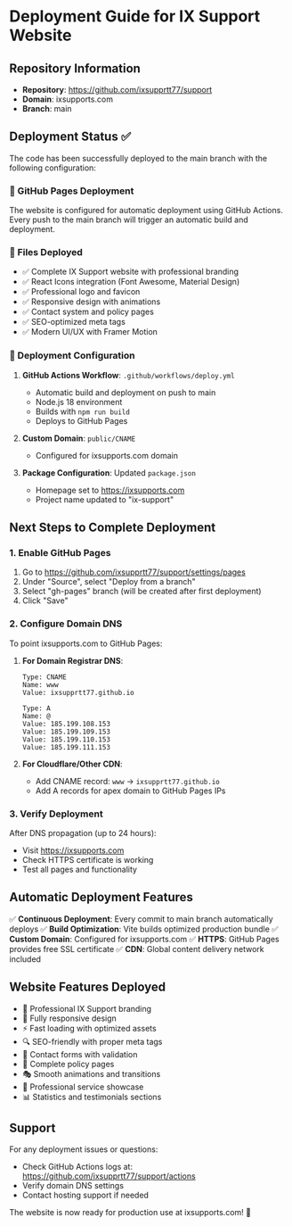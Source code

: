 # Deployment Guide for IX Support Website

## Repository Information
- **Repository**: https://github.com/ixsupprtt77/support
- **Domain**: ixsupports.com
- **Branch**: main

## Deployment Status ✅

The code has been successfully deployed to the main branch with the following configuration:

### 🚀 GitHub Pages Deployment

The website is configured for automatic deployment using GitHub Actions. Every push to the main branch will trigger an automatic build and deployment.

### 📁 Files Deployed

- ✅ Complete IX Support website with professional branding
- ✅ React Icons integration (Font Awesome, Material Design)
- ✅ Professional logo and favicon
- ✅ Responsive design with animations
- ✅ Contact system and policy pages
- ✅ SEO-optimized meta tags
- ✅ Modern UI/UX with Framer Motion

### 🔧 Deployment Configuration

1. **GitHub Actions Workflow**: `.github/workflows/deploy.yml`
   - Automatic build and deployment on push to main
   - Node.js 18 environment
   - Builds with `npm run build`
   - Deploys to GitHub Pages

2. **Custom Domain**: `public/CNAME`
   - Configured for ixsupports.com domain

3. **Package Configuration**: Updated `package.json`
   - Homepage set to https://ixsupports.com
   - Project name updated to "ix-support"

## Next Steps to Complete Deployment

### 1. Enable GitHub Pages
1. Go to https://github.com/ixsupprtt77/support/settings/pages
2. Under "Source", select "Deploy from a branch"
3. Select "gh-pages" branch (will be created after first deployment)
4. Click "Save"

### 2. Configure Domain DNS
To point ixsupports.com to GitHub Pages:

1. **For Domain Registrar DNS**:
   ```
   Type: CNAME
   Name: www
   Value: ixsupprtt77.github.io
   
   Type: A
   Name: @
   Value: 185.199.108.153
   Value: 185.199.109.153
   Value: 185.199.110.153
   Value: 185.199.111.153
   ```

2. **For Cloudflare/Other CDN**:
   - Add CNAME record: `www` → `ixsupprtt77.github.io`
   - Add A records for apex domain to GitHub Pages IPs

### 3. Verify Deployment
After DNS propagation (up to 24 hours):
- Visit https://ixsupports.com
- Check HTTPS certificate is working
- Test all pages and functionality

## Automatic Deployment Features

✅ **Continuous Deployment**: Every commit to main branch automatically deploys
✅ **Build Optimization**: Vite builds optimized production bundle
✅ **Custom Domain**: Configured for ixsupports.com
✅ **HTTPS**: GitHub Pages provides free SSL certificate
✅ **CDN**: Global content delivery network included

## Website Features Deployed

- 🎨 Professional IX Support branding
- 📱 Fully responsive design
- ⚡ Fast loading with optimized assets
- 🔍 SEO-friendly with proper meta tags
- 📧 Contact forms with validation
- 📄 Complete policy pages
- 🎭 Smooth animations and transitions
- 🔧 Professional service showcase
- 📊 Statistics and testimonials sections

## Support

For any deployment issues or questions:
- Check GitHub Actions logs at: https://github.com/ixsupprtt77/support/actions
- Verify domain DNS settings
- Contact hosting support if needed

The website is now ready for production use at ixsupports.com! 🎉